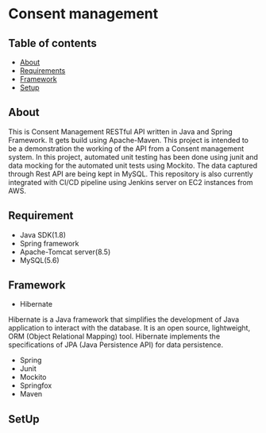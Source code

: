 # Consent management

## Table of contents
* [About](#About)
* [Requirements](#Requirements)
* [Framework](#Framework)
* [Setup](#Setup)

## About
This is Consent Management RESTful API written in Java and Spring Framework. It gets build using Apache-Maven. This project is intended to be a demonstration the working of the API from a Consent management system. In this project, automated unit testing has been done using junit and data mocking for the automated unit tests using Mockito. The data captured through Rest API are being kept in MySQL. This repository is also currently integrated with CI/CD pipeline using Jenkins server on EC2 instances from AWS. 


## Requirement
* Java SDK(1.8)
* Spring framework
* Apache-Tomcat server(8.5)
* MySQL(5.6)

## Framework
* Hibernate

Hibernate is a Java framework that simplifies the development of Java application to interact with the database. It is an open source, lightweight, ORM (Object Relational Mapping) tool. Hibernate implements the specifications of JPA (Java Persistence API) for data persistence.

* Spring
* Junit
* Mockito
* Springfox
* Maven

## SetUp
